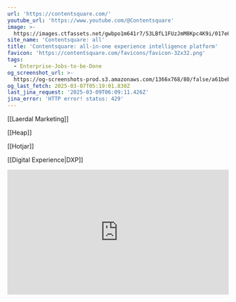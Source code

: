```yaml
---
url: 'https://contentsquare.com/'
youtube_url: 'https://www.youtube.com/@Contentsquare'
image: >-
  https://images.ctfassets.net/gwbpo1m641r7/53LBfL1FUzJmM8Kpc4K9i/017e061edf41dfde5f3254502dbb7087/social-image-contentsquare.png
site_name: 'Contentsquare: all'
title: 'Contentsquare: all-in-one experience intelligence platform'
favicon: 'https://contentsquare.com/favicons/favicon-32x32.png'
tags:
  - Enterprise-Jobs-to-be-Done
og_screenshot_url: >-
  https://og-screenshots-prod.s3.amazonaws.com/1366x768/80/false/a61bebc689f99610f965f262c490e65f0e7e3c0f390105fd2128ba44bfff650c.jpeg
og_last_fetch: 2025-03-07T05:19:01.830Z
last_jina_request: '2025-03-09T06:09:11.426Z'
jina_error: 'HTTP error! status: 429'
---
```


[[Laerdal Marketing]]

[[Heap]]

[[Hotjar]]

[[Digital Experience|DXP]]

<iframe 
style="aspect-ratio:16/9;width:100%;height:auto" 
src="https://www.youtube.com/embed/dWKslPFbuew?si=lt3Ed7I9er1m5sUy" 
title="YouTube video player" 
frameborder="0" 
allow="accelerometer; autoplay; clipboard-write; encrypted-media; gyroscope; picture-in-picture; web-share" 
referrerpolicy="strict-origin-when-cross-origin" 
allowfullscreen
></iframe>

